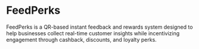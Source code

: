 # FeedPerks
FeedPerks is a QR-based instant feedback and rewards system designed to help businesses collect real-time customer insights while incentivizing engagement through cashback, discounts, and loyalty perks.
